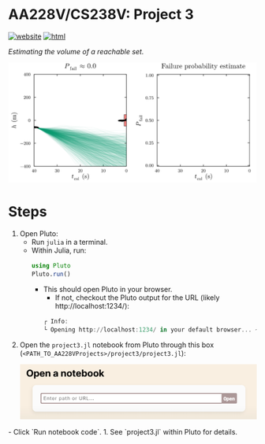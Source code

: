# AA228V/CS238V: Project 3
[![website](https://img.shields.io/badge/website-Stanford-b31b1b.svg)](https://aa228v.stanford.edu/project-3/)
[![html](https://img.shields.io/badge/static%20html-Project%203-0072B2)](https://sisl.github.io/AA228VProjects/media/html/project3.html)

_Estimating the volume of a reachable set._

<p align="center">
    <picture>
        <source media="(prefers-color-scheme: light)" srcset="./../media/msd.gif">
        <source media="(prefers-color-scheme: dark)" srcset="./../media/msd-dark.gif">
        <img src="./../media/cas-lookahead.gif">
    </picture>
</p>

# Steps
1. Open Pluto:
    - Run `julia` in a terminal.
    - Within Julia, run:
        ```julia
        using Pluto
        Pluto.run()
        ```
        - This should open Pluto in your browser.
            - If not, checkout the Pluto output for the URL (likely http://localhost:1234/):
            ```julia
            ┌ Info:
            └ Opening http://localhost:1234/ in your default browser... ~ have fun!
            ```
1. Open the `project3.jl` notebook from Pluto through this box (`<PATH_TO_AA228VProjects>/project3/project3.jl`): <p align="center">
    <picture>
        <source media="(prefers-color-scheme: light)" srcset="./../media/pluto-open.png">
        <source media="(prefers-color-scheme: dark)" srcset="./../media/pluto-open-dark.png">
        <img src="./../media/pluto-open.png">
    </picture>
</p>
    - Click `Run notebook code`.
1. See `project3.jl` within Pluto for details.
